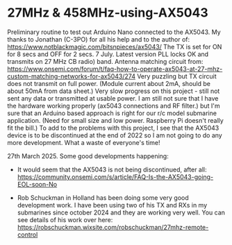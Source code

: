 # 27MHz & 458MHz-using-AX5043
Preliminary routine to test out Arduino Nano connected to the AX5043.  My thanks to Jonathan (C-3PO) for all his help and to the author of:
https://www.notblackmagic.com/bitsnpieces/ax5043/
The TX is set for ON for 8 secs and OFF for 2 secs. 
7 July. Latest version PLL locks OK and transmits on 27  MHz CB radio) band. Antenna matching circuit from:
https://www.onsemi.com/forum/t/faq-how-to-operate-ax5043-at-27-mhz-custom-matching-networks-for-ax5043/274
Very puzzling but TX circuit does not transmit on full power. (Module current about 2mA, should be about 50mA from data sheet.)
Very slow progress on this project - still not sent any data or transmitted at usable power. I am still not sure that I have the hardware working properly (ax5043 connections and RF filter.) but I'm sure that an Arduino based approach is right for our r/c model submarine application. (Need for small size and low power. Raspberry Pi doesn't really fit the bill.)
To add to the problems with this project, I see that the AX5043 device is to be discontinued at the end of 2022 so I am not going to do any more development. What a waste of everyone's time!

27th March 2025.
Some good developments happening:
- It would seem that the AX5043 is not being discontinued, after all:
https://community.onsemi.com/s/article/FAQ-Is-the-AX5043-going-EOL-soon-No

- Rob Schuckman in Holland has been doing some very good development work. I have been using two of his TX and RXs in my submarines since october 2024 and they are working very well. You can see details of his work over here:
  https://robschuckman.wixsite.com/robschuckman/27mhz-remote-control
